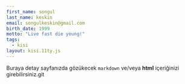 ```yaml
---
first_name: songul 
last_name: keskin
email: songulkeskin@gmail.com
birth_date: 1999
motto: "Live fast die young!"
tags:
  - kisi
layout: kisi.11ty.js
---
```

Buraya detay sayfanızda gözükecek `markdown` ve/veya <b>html</b> içeriğinizi girebilirsiniz.git 